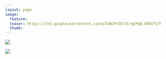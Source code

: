 ```yaml
---
layout: page
image:
  feature:
  teaser: https://lh3.googleusercontent.com/pTaNCPnSGrZCrqEPgQ_O6GU7yTMHhg4MJjitYfcRBZk=w245-h163-no
  thumb:
---
```


![](https://lh3.googleusercontent.com/-v8-6i5BJZn8T0VOoSgai6LcpMgwFQWlexJS1T0rLrw=w800)

![](https://lh3.googleusercontent.com/gh590bNVpyf_tR7DmyCSjxshKkg-MIDVTs2P6vokI6A=w800)
